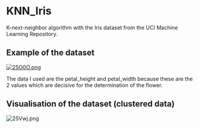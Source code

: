 # KNN_Iris
K-next-neighbor algorithm with the Iris dataset from the UCI Machine Learning Repository.

## Example of the dataset
<a href="https://picr.eu/i/25O0O"><img src="https://picr.eu/images/2020/12/01/25O0O.png" alt="25O0O.png" border="0" /></a>

The data I used are the petal_height and petal_width because these are the 2 values which are decisive for the determination of the flower.

## Visualisation of the dataset (clustered data)
<img src="https://picr.eu/images/2020/12/01/25Vwj.png" alt="25Vwj.png" border="0" />
